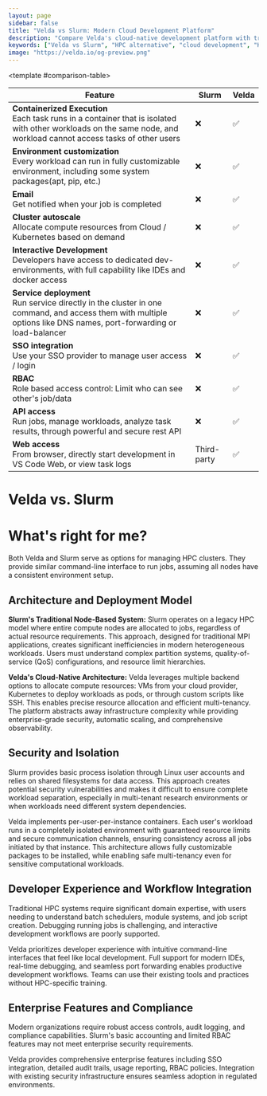 ```yaml
---
layout: page
sidebar: false
title: "Velda vs Slurm: Modern Cloud Development Platform"
description: "Compare Velda's cloud-native development platform with traditional Slurm HPC systems. Discover Kubernetes-based architecture, better resource utilization, and superior developer experience."
keywords: ["Velda vs Slurm", "HPC alternative", "cloud development", "Kubernetes pods", "workload isolation", "container deployment", "modern HPC", "Slurm replacement"]
image: "https://velda.io/og-preview.png"
---
```

<ComparisonDoc>
<template #comparison-banner>

<ComparisonBanner 
  verdict-title="Finally, a modern HPC cluster management"
  verdict-description="Velda simplifies development and job management with its user-friendly CLIs. It also supports flexible scaling with minimal infrastructure cost and effort. In contrast, Slurm requires a rigid environment and static cluster, which means more effort to manage the platform and more restrictions on the workload. Designed for teams who want more productivity, Velda helps developers easily develop and manage their workloads from the start."
  :cta-buttons="[
    { text: 'Get Started', link: 'https://velda.io/comparison', variant: 'primary' },
    { text: 'Book Demo', link: 'https://calendly.com/velda-io/30min', variant: 'secondary' }
  ]"
  :competitor-a="{ name: 'Slurm', logo: '/slurm.svg' }"
  :competitor-b="{ name: 'Velda', logo: '/logos.png' }"
  :highlight-winner="true"
  :show-winner-badge="true"
/>
</template>

<template #comparison-table>

| Feature | Slurm | Velda |
|--------------------|--------------------|--------------------|
| **Containerized Execution**<br>Each task runs in a container that is isolated with other workloads on the same node, and workload cannot access tasks of other users| ❌ | ✅ |
| **Environment customization**<br>Every workload can run in fully customizable environment, including some system packages(apt, pip, etc.) | ❌ | ✅ |
| **Email**<br>Get notified when your job is completed | ❌ | ✅ |
| **Cluster autoscale**<br>Allocate compute resources from Cloud / Kubernetes based on demand | ❌ | ✅ |
| **Interactive Development**<br>Developers have access to dedicated dev-environments, with full capability like IDEs and docker access | ❌ | ✅ |
| **Service deployment**<br>Run service directly in the cluster in one command, and access them with multiple options like DNS names, port-forwarding or load-balancer | ❌ | ✅ |
| **SSO integration**<br>Use your SSO provider to manage user access / login | ❌ | ✅ |
| **RBAC**<br>Role based access control: Limit who can see other's job/data | ❌ | ✅ |
| **API access**<br>Run jobs, manage workloads, analyze task results, through powerful and secure rest API | ❌ | ✅ |
| **Web access**<br>From browser, directly start development in VS Code Web, or view task logs | Third-party | ✅ |

</template>

# Velda vs. Slurm
# What's right for me?

Both Velda and Slurm serve as options for managing HPC clusters. They provide similar command-line interface to run jobs,
assuming all nodes have a consistent environment setup.

## Architecture and Deployment Model

**Slurm's Traditional Node-Based System:**
Slurm operates on a legacy HPC model where entire compute nodes are allocated to jobs, regardless of actual resource requirements. This approach, designed for traditional MPI applications, creates significant inefficiencies in modern heterogeneous workloads. Users must understand complex partition systems, quality-of-service (QoS) configurations, and resource limit hierarchies.

**Velda's Cloud-Native Architecture:**
Velda leverages multiple backend options to allocate compute resources: VMs from your cloud provider, Kubernetes to deploy workloads as pods, or through custom scripts like SSH. 
This enables precise resource allocation and efficient multi-tenancy.
The platform abstracts away infrastructure complexity while providing
enterprise-grade security, automatic scaling, and comprehensive observability.

## Security and Isolation

Slurm provides basic process isolation through Linux user accounts and relies on shared filesystems for data access. This approach creates potential security vulnerabilities and makes it difficult to ensure complete workload separation, especially in multi-tenant research environments or when workloads need different system dependencies.

Velda implements per-user-per-instance containers. Each user's workload runs in a completely isolated environment with
guaranteed resource limits and secure communication channels, ensuring consistency across all jobs initiated by that instance.
This architecture allows fully customizable packages to be installed, while enabling safe multi-tenancy even for sensitive computational workloads.

## Developer Experience and Workflow Integration

Traditional HPC systems require significant domain expertise, with users needing to understand batch schedulers, module systems, and job script creation. Debugging running jobs is challenging, and interactive development workflows are poorly supported.

Velda prioritizes developer experience with intuitive command-line interfaces that feel like local development. Full support for modern IDEs, real-time debugging, and seamless port forwarding enables productive development workflows. Teams can use their existing tools and practices without HPC-specific training.

## Enterprise Features and Compliance
Modern organizations require robust access controls, audit logging, and compliance capabilities. Slurm's basic accounting and limited RBAC features may not meet enterprise security requirements.

Velda provides comprehensive enterprise features including SSO integration, detailed audit trails, usage reporting, RBAC policies. Integration with existing security infrastructure ensures seamless adoption in regulated environments.

</ComparisonDoc>
